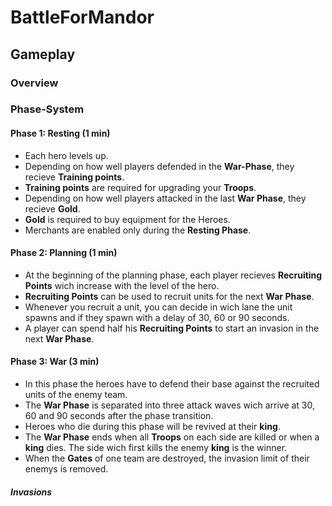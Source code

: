 # BattleForMandor

## Gameplay

### Overview

### Phase-System

#### Phase 1: Resting (1 min)

- Each hero levels up.
- Depending on how well players defended in the **War-Phase**, they recieve **Training points**.
- **Training points** are required for upgrading your **Troops**.
- Depending on how well players attacked in the last **War Phase**, they recieve **Gold**.
- **Gold** is required to buy equipment for the Heroes.
- Merchants are enabled only during the **Resting Phase**.


#### Phase 2: Planning (1 min)

- At the beginning of the planning phase, each player recieves **Recruiting Points** wich increase with the level of the hero.
- **Recruiting Points** can be used to recruit units for the next **War Phase**.
- Whenever you recruit a unit, you can decide in wich lane the unit spawns and if they spawn with a delay of 30, 60 or 90 seconds.
- A player can spend half his **Recruiting Points** to start an invasion in the next **War Phase**.

#### Phase 3: War (3 min)

- In this phase the heroes have to defend their base against the recruited units of the enemy team.
- The **War Phase** is separated into three attack waves wich arrive at 30, 60 and 90 seconds after the phase transition.
- Heroes who die during this phase will be revived at their **king**.
- The **War Phase** ends when all **Troops** on each side are killed or when a **king** dies. The side wich first kills the enemy **king** is the winner.
- When the **Gates** of one team are destroyed, the invasion limit of their enemys is removed.

##### Invasions
